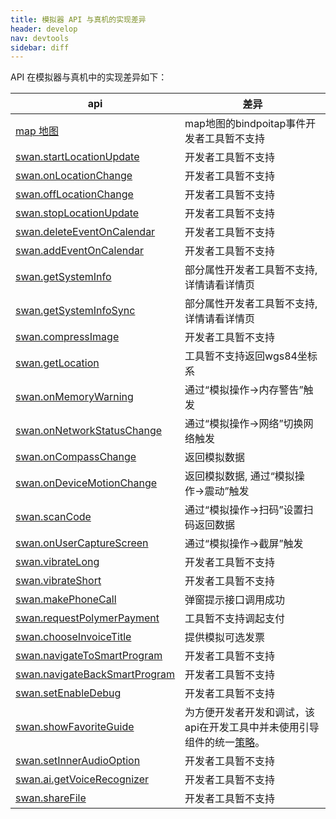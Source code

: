 ```yaml
---
title: 模拟器 API 与真机的实现差异
header: develop
nav: devtools
sidebar: diff
---
```



API 在模拟器与真机中的实现差异如下：


|api |  差异| 
|---|---|
|[map 地图 ](https://smartapp.baidu.com/docs/develop/component/map/) | map地图的bindpoitap事件开发者工具暂不支持 |
|[swan.startLocationUpdate](https://smartapp.baidu.com/docs/develop/api/location/swan-startLocationUpdate/) | 开发者工具暂不支持 |
|[swan.onLocationChange](https://smartapp.baidu.com/docs/develop/api/location/swan-onLocationChange/) | 开发者工具暂不支持 |
|[swan.offLocationChange](https://smartapp.baidu.com/docs/develop/api/location/swan-offLocationChange/) | 开发者工具暂不支持 |
|[swan.stopLocationUpdate](https://smartapp.baidu.com/docs/develop/api/location/swan-stopLocationUpdate/) | 开发者工具暂不支持 |
|[swan.deleteEventOnCalendar](https://smartprogram.baidu.com/docs/develop/api/device_sys/swan-deleteEventOnCalendar/) | 开发者工具暂不支持 |
|[swan.addEventOnCalendar](https://smartprogram.baidu.com/docs/develop/api/device_sys/swan-addEventOnCalendar/) | 开发者工具暂不支持 |
|[swan.getSystemInfo](https://smartprogram.baidu.com/docs/develop/api/device_sys/swan-getSystemInfo/) | 部分属性开发者工具暂不支持,详情请看详情页 |
|[swan.getSystemInfoSync](https://smartprogram.baidu.com/docs/develop/api/device_sys/swan-getSystemInfoSync/) | 部分属性开发者工具暂不支持,详情请看详情页 |
|[swan.compressImage](https://smartprogram.baidu.com/docs/develop/api/media_image/#swan-compressImage/) | 开发者工具暂不支持 | 
|[swan.getLocation](https://smartprogram.baidu.com/docs/develop/api/location/swan-getLocation/) | 工具暂不支持返回wgs84坐标系 | 
|[swan.onMemoryWarning](https://smartprogram.baidu.com/docs/develop/api/device_sys/onmemory/) | 通过“模拟操作->内存警告”触发 | 
|[swan.onNetworkStatusChange](https://smartprogram.baidu.com/docs/develop/api/device_sys/swan-onNetworkStatusChange/) | 通过“模拟操作->网络”切换网络触发 | 
|[swan.onCompassChange](https://smartprogram.baidu.com/docs/develop/api/device_sys/swan-onCompassChange/) | 返回模拟数据 | 
| [swan.onDeviceMotionChange](https://smartprogram.baidu.com/docs/develop/api/device_sys/swan-onDeviceMotionChange/)| 返回模拟数据, 通过“模拟操作->震动”触发| 
|[swan.scanCode](https://smartprogram.baidu.com/docs/develop/api/device_sys/swan-scanCode/) | 通过“模拟操作->扫码”设置扫码返回数据 | 
|[swan.onUserCaptureScreen](https://smartprogram.baidu.com/docs/develop/api/device_sys/swan-onUserCaptureScreen/) | 通过“模拟操作->截屏”触发 | 
|[swan.vibrateLong](https://smartprogram.baidu.com/docs/develop/api/device_sys/swan-vibrateLong/) | 开发者工具暂不支持 | 
| [swan.vibrateShort](https://smartprogram.baidu.com/docs/develop/api/device_sys/swan-vibrateShort/)| 开发者工具暂不支持 | 
| [swan.makePhoneCall](https://smartprogram.baidu.com/docs/develop/api/device_sys/swan-makePhoneCall/)| 弹窗提示接口调用成功 | 
|[swan.requestPolymerPayment](https://smartprogram.baidu.com/docs/develop/api/open/payment_swan-requestPolymerPayment/) | 工具暂不支持调起支付 | 
| [swan.chooseInvoiceTitle](https://smartprogram.baidu.com/docs/develop/api/open/swan-chooseInvoiceTitle/)| 提供模拟可选发票 | 
|[swan.navigateToSmartProgram](https://smartprogram.baidu.com/docs/develop/api/open/swan-navigateToSmartProgram/) | 开发者工具暂不支持 | 
|[swan.navigateBackSmartProgram](https://smartprogram.baidu.com/docs/develop/api/open/swan-navigateBackSmartProgram/) |  开发者工具暂不支持| 
|[swan.setEnableDebug](https://smartprogram.baidu.com/docs/develop/api/open/swan-setEnableDebug/)|开发者工具暂不支持|
|[swan.showFavoriteGuide](https://smartprogram.baidu.com/docs/develop/api/show/nacomponent/)| 为方便开发者开发和调试，该api在开发工具中并未使用引导组件的统一[策略](https://smartapp.baidu.com/docs/develop/api/show/nacomponent/)。|
|[swan.setInnerAudioOption](https://smartprogram.baidu.com/docs/develop/api/media/createinneraudiocontext_swan-setInnerAudioOption/)|开发者工具暂不支持| 
|[swan.ai.getVoiceRecognizer](https://smartprogram.baidu.com/docs/develop/api/ai_voice/#swan-ai-getVoiceRecognizer/)|开发者工具暂不支持| 
|[swan.shareFile](https://smartprogram.baidu.com/docs/develop/api/open_share/#swan-shareFile)|开发者工具暂不支持| 
